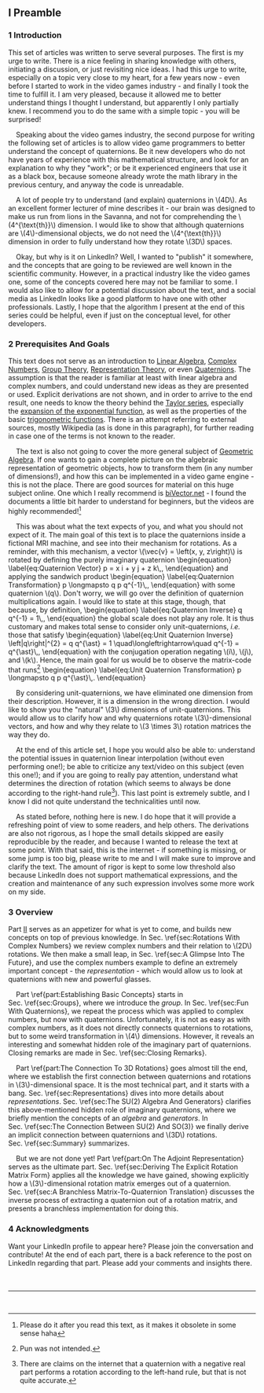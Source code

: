 <script src="load-mathjax.js" async></script>

## I Preamble

### 1 Introduction
<div style="display:none">\(\setSection{1}\)</div>

This set of articles was written to serve several purposes. The first is my urge to write. There is a nice feeling in sharing knowledge with others, initiating a discussion, or just revisiting nice ideas. I had this urge to write, especially on a topic very close to my heart, for a few years now - even before I started to work in the video games industry - and finally I took the time to fulfill it. I am very pleased, because it allowed me to better understand things I thought I understand, but apparently I only partially knew. I recommend you to do the same with a simple topic - you will be surprised!

&nbsp;&nbsp;&nbsp;&nbsp;Speaking about the video games industry, the second purpose for writing the following set of articles is to allow video game programmers to better understand the concept of quaternions. Be it new developers who do not have years of experience with this mathematical structure, and look for an explanation to why they "work"; or be it experienced engineers that use it as a black box, because someone already wrote the math library in the previous century, and anyway the code is unreadable.

&nbsp;&nbsp;&nbsp;&nbsp;A lot of people try to understand (and explain) quaternions in \\(4D\\). As an excellent former lecturer of mine describes it - our brain was designed to make us run from lions in the Savanna, and not for comprehending the \\(4^{\\text{th}}\\) dimension. I would like to show that although quaternions are \\(4\\)-dimensional objects, we do not need the \\(4^{\\text{th}}\\) dimension in order to fully understand how they rotate \\(3D\\) spaces.

&nbsp;&nbsp;&nbsp;&nbsp;Okay, but why is it on LinkedIn? Well, I wanted to "publish" it somewhere, and the concepts that are going to be reviewed are well known in the scientific community. However, in a practical industry like the video games one, some of the concepts covered here may not be familiar to some. I would also like to allow for a potential discussion about the text, and a social media as LinkedIn looks like a good platform to have one with other professionals. Lastly, I hope that the algorithm I present at the end of this series could be helpful, even if just on the conceptual level, for other developers.
<br>

### 2 Prerequisites And Goals
<div style="display:none">\(\setSection{2}\)</div>

This text does not serve as an introduction to [Linear Algebra](https://en.wikipedia.org/wiki/Linear_algebra), [Complex Numbers](https://en.wikipedia.org/wiki/Complex_number), [Group Theory](https://en.wikipedia.org/wiki/Group_theory), [Representation Theory](https://en.wikipedia.org/wiki/Representation_theory), or even [Quaternions](https://en.wikipedia.org/wiki/Quaternion). The assumption is that the reader is familiar at least with linear algebra and complex numbers, and could understand new ideas as they are presented or used. Explicit derivations are not shown, and in order to arrive to the end result, one needs to know the theory behind the [Taylor series](https://en.wikipedia.org/wiki/Taylor_series), especially the [expansion of the exponential function](https://en.wikipedia.org/wiki/Exponential_function#Formal_definition), as well as the properties of the basic [trigonometric functions](https://en.wikipedia.org/wiki/Trigonometric_functions). There is an attempt referring to external sources, mostly Wikipedia (as is done in this paragraph), for further reading in case one of the terms is not known to the reader.

&nbsp;&nbsp;&nbsp;&nbsp;The text is also not going to cover the more general subject of [Geometric Algebra](https://en.wikipedia.org/wiki/Geometric_algebra). If one wants to gain a complete picture on the algebraic representation of geometric objects, how to transform them (in any number of dimensions!), and how this can be implemented in a video game engine - this is not the place. There are good sources for material on this huge subject online. One which I really recommend is [biVector.net](https://bivector.net/) - I found the documents a little bit harder to understand for beginners, but the videos are highly recommended![^1]

&nbsp;&nbsp;&nbsp;&nbsp;This was about what the text expects of you, and what you should not expect of it. The main goal of this text is to place the quaternions inside a fictional MRI machine, and see into their mechanism for rotations. As a reminder, with this mechanism, a vector \\(\\vec{v} = \\left(x, y, z\\right)\\) is rotated by defining the purely imaginary quaternion
\\begin{equation}
	\\label{eq:Quaternion Vector}
	p = x i + y j + z k\\,,
\\end{equation}
and applying the sandwich product
\\begin{equation}
	\\label{eq:Quaternion Transformation}
	p \\longmapsto q p q^{-1}\\,,
\\end{equation}
with some quaternion \\(q\\). Don't worry, we will go over the definition of quaternion multiplications again. I would like to state at this stage, though, that because, by definition,
\\begin{equation}
	\\label{eq:Quaternion Inverse}
	q q^{-1} = 1\\,,
\\end{equation}
the global scale does not play any role. It is thus customary and makes total sense to consider only unit-quaternions, *i.e.* those that satisfy
\\begin{equation}
	\\label{eq:Unit Quaternion Inverse}
	\\left|q\\right|^{2} = q q^{\\ast} = 1 \\quad\\longleftrightarrow\\quad q^{-1} = q^{\\ast}\\,,
\\end{equation}
with the conjugation operation negating \\(i\\), \\(j\\), and \\(k\\). Hence, the main goal for us would be to observe the matrix-code that runs[^2]
\\begin{equation}
	\\label{eq:Unit Quaternion Transformation}
	p \\longmapsto q p q^{\\ast}\\,.
\\end{equation}

&nbsp;&nbsp;&nbsp;&nbsp;By considering unit-quaternions, we have eliminated one dimension from their description. However, it is a dimension in the wrong direction. I would like to show you the "natural" \\(3\\) dimensions of unit-quaternions. This would allow us to clarify how and why quaternions rotate \\(3\\)-dimensional vectors, and how and why they relate to \\(3 \\times 3\\) rotation matrices the way they do.

&nbsp;&nbsp;&nbsp;&nbsp;At the end of this article set, I hope you would also be able to: understand the potential issues in quaternion linear interpolation (without even performing one!); be able to criticize any text/video on this subject (even this one!); and if you are going to really pay attention, understand what determines the direction of rotation (which seems to always be done according to the right-hand rule[^3]). This last point is extremely subtle, and I know I did not quite understand the technicalities until now.

&nbsp;&nbsp;&nbsp;&nbsp;As stated before, nothing here is new. I do hope that it will provide a refreshing point of view to some readers, and help others. The derivations are also not rigorous, as I hope the small details skipped are easily reproducible by the reader, and because I wanted to release the text at some point. With that said, this is the internet - if something is missing, or some jump is too big, please write to me and I will make sure to improve and clarify the text. The amount of rigor is kept to some low threshold also because LinkedIn does not support mathematical expressions, and the creation and maintenance of any such expression involves some more work on my side.
<br>

### 3 Overview
<div style="display:none">\(\setSection{3}\)</div>

Part&nbsp;[II](https://07u.github.io/skills-github-pages/Intuition) serves as an appetizer for what is yet to come, and builds new concepts on top of previous knowledge. In Sec.&nbsp;\\ref{sec:Rotations With Complex Numbers} we review complex numbers and their relation to \\(2D\\) rotations. We then make a small leap, in Sec.&nbsp;\\ref{sec:A Glimpse Into The Future}, and use the complex numbers example to define an extremely important concept - the *representation* - which would allow us to look at quaternions with new and powerful glasses.

&nbsp;&nbsp;&nbsp;&nbsp;Part&nbsp;\\ref{part:Establishing Basic Concepts} starts in Sec.&nbsp;\\ref{sec:Groups}, where we introduce the *group*. In Sec.&nbsp;\\ref{sec:Fun With Quaternions}, we repeat the process which was applied to complex numbers, but now with quaternions. Unfortunately, it is not as easy as with complex numbers, as it does not directly connects quaternions to rotations, but to some weird transformation in \\(4\\) dimensions. However, it reveals an interesting and somewhat hidden role of the imaginary part of quaternions. Closing remarks are made in Sec.&nbsp;\\ref{sec:Closing Remarks}.

&nbsp;&nbsp;&nbsp;&nbsp;Part&nbsp;\\ref{part:The Connection To 3D Rotations} goes almost till the end, where we establish the first connection between quaternions and rotations in \\(3\\)-dimensional space. It is the most technical part, and it starts with a bang. Sec.&nbsp;\\ref{sec:Representations} dives into more details about *representations*. Sec.&nbsp;\\ref{sec:The SU(2) Algebra And Generators} clarifies this above-mentioned hidden role of imaginary quaternions, where we briefly mention the concepts of an *algebra* and *generators*. In Sec.&nbsp;\\ref{sec:The Connection Between SU(2) And SO(3)} we finally derive an implicit connection between quaternions and \\(3D\\) rotations. Sec.&nbsp;\\ref{sec:Summary} summarizes.

&nbsp;&nbsp;&nbsp;&nbsp;But we are not done yet! Part&nbsp;\\ref{part:On The Adjoint Representation} serves as the ultimate part. Sec.&nbsp;\\ref{sec:Deriving The Explicit Rotation Matrix Form} applies all the knowledge we have gained, showing explicitly how a \\(3\\)-dimensional rotation matrix emerges out of a quaternion. Sec.&nbsp;\\ref{sec:A Branchless Matrix-To-Quaternion Translation} discusses the inverse process of extracting a quaternion out of a rotation matrix, and presents a branchless implementation for doing this.
<br>

### 4 Acknowledgments
<div style="display:none">\(\setSection{4}\)</div>

Want your LinkedIn profile to appear here? Please join the conversation and contribute! At the end of each part, there is a back reference to the post on LinkedIn regarding that part. Please add your comments and insights there.
<br><br><br>

---
<br>

[^1]: Please do it after you read this text, as it makes it obsolete in some sense haha
[^2]: Pun was not intended.
[^3]: There are claims on the internet that a quaternion with a negative real part performs a rotation according to the left-hand rule, but that is not quite accurate.
